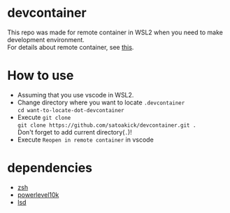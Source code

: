 # devcontainer
This repo was made for remote container in WSL2 when you need to make development environment.  
For details about remote container, see [this](https://code.visualstudio.com/docs/remote/containers).  

# How to use
- Assuming that you use vscode in WSL2.
- Change directory where you want to locate `.devcontainer`  
  `cd want-to-locate-dot-devcontainer`
- Execute `git clone`  
  `git clone https://github.com/satoakick/devcontainer.git . `  
  Don't forget to add current directory(`.`)!
- Execute `Reopen in remote container` in vscode 

# dependencies
- [zsh](https://zsh.sourceforge.io/)
- [powerlevel10k](https://github.com/romkatv/powerlevel10k)
- [lsd](https://crates.io/crates/lsd)
